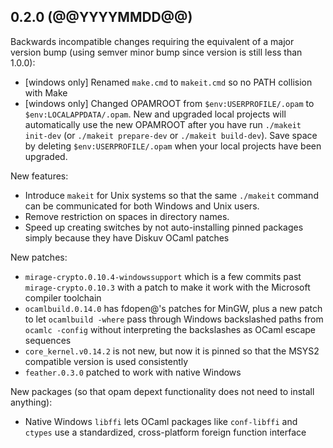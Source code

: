 ## 0.2.0 (@@YYYYMMDD@@)

Backwards incompatible changes requiring the equivalent of a major version bump
(using semver minor bump since version is still less than 1.0.0):

* [windows only] Renamed `make.cmd` to `makeit.cmd` so no PATH collision with Make
* [windows only] Changed OPAMROOT from `$env:USERPROFILE/.opam` to `$env:LOCALAPPDATA/.opam`.
  New and upgraded local projects will automatically use the new OPAMROOT after you have
  run `./makeit init-dev` (or `./makeit prepare-dev` or `./makeit build-dev`). Save space by
  deleting `$env:USERPROFILE/.opam` when your local projects have been upgraded.

New features:

* Introduce `makeit` for Unix systems so that the same `./makeit` command can be
  communicated for both Windows and Unix users.
* Remove restriction on spaces in directory names.
* Speed up creating switches by not auto-installing pinned packages simply because
  they have Diskuv OCaml patches

New patches:

* `mirage-crypto.0.10.4-windowssupport` which is a few commits past `mirage-crypto.0.10.3`
  with a patch to make it work with the Microsoft compiler toolchain
* `ocamlbuild.0.14.0` has fdopen@'s patches for MinGW, plus a new patch to let `ocamlbuild -where`
  pass through Windows backslashed paths from `ocamlc -config` without interpreting the backslashes
  as OCaml escape sequences
* `core_kernel.v0.14.2` is not new, but now it is pinned so that the MSYS2 compatible version is
  used consistently
* `feather.0.3.0` patched to work with native Windows

New packages (so that opam depext functionality does not need to install anything):

* Native Windows `libffi` lets OCaml packages like `conf-libffi` and `ctypes` use a standardized, cross-platform
  foreign function interface
